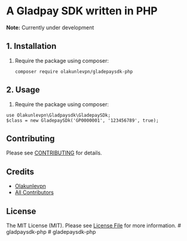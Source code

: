# A Gladpay SDK written in PHP

**Note:** Currently under development

## 1. Installation

1. Require the package using composer:

    ```
    composer require olakunlevpn/gladepaysdk-php
    ```


## 2. Usage

1. Require the package using composer:
```
use Olakunlevpn\Gladpaysdk\GladepaySDk;
$class = new GladepaySDk('GP0000001', '123456789', true);
```


## Contributing

Please see [CONTRIBUTING](https://github.com/olakunlevpn/gladpaysdk-php/blob/master/CONTRIBUTING.md) for details.

## Credits

- [Olakunlevpn](https://github.com/olakunlevpn)
- [All Contributors](https://github.com/olakunlevpn/gladpaysdk-php/contributors)

## License

The MIT License (MIT). Please see [License File](LICENSE.md) for more information.
#   g l a d p a y s d k - p h p  
 
#   g l a d e p a y s d k - p h p  
 
